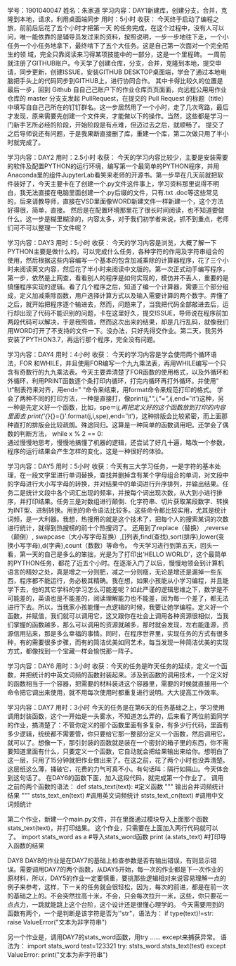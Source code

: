 学号：1901040047
姓名：朱家道
学习内容：DAY1新建库，创建分支，合并，克隆到本地，请求，利用桌面端同步
用时：5小时
收获：
今天终于启动了编程之旅，前前后后花了五个小时才把第一天 的任务完成，在这个过程中，没有人可以问，唯一能依靠的是辅导员发过来的资料，按照说明，一步一步地往下走，一个小任务一个小任务地拿下，最终啃下了五个大任务。这是自己第一次面对一个完全陌生的领 域，完全只靠阅读来习得某项技能中的一部分，这是一个里程碑。
一周前就注册了GITHUB账户。今天学了创建仓库，分支，合并，克隆到本地，提交申请，同步更新，创建ISSUE，安装GITHUB DESKTOP桌面端，学会了通过本地电脑把手头上的代码同步到GITHUB上，进行协同合作。
      其中卡得比较久的位置是最后一步，回到 Github ⾃自⼰己账户下的作业仓库⻚页⾯面，向远程公⽤用作业仓库的 master 分⽀支发起 PullRequest，在提交的 Pull Request 的标题（title）中填写⾃自⼰己所在的钉钉群名。这一步居然用了一个小时，走了几次弯路，最后才发现，原来需要先创建一个文件夹，才能做以下的操作。当然，这些都是学习一门新手艺所必经的阶段，开始阶段是有点难，但迈过去之后，就顺畅了。
提交了之后导师说还有问题，于是我果断直接删了库，重建一个库，第二次做只用了半小时就完成了。




学习内容：DAY2
用时：2.5小时
收获：
今天的学习内容比较少，主要是安装需要的软件及配置PYTHON的运行环境，编写第一个最简单的PYTHON程序，并用Anaconda里的组件JupyterLab看笑来老师的开源书。第一步早在几天前就把软件装好了，今天主要卡在了创建一个.py文件这件事上，学习资料那里说得不明白，我无法直接在电脑里面创建一个.py后缀的文件，只有.txt .doc等这些常见的，后来请教导师，直接在VSD里面像WORD新建文件一样新建一个，这个方法好得很，简单，直接。
然后是在配置环境那里花了很长时间阅读，也不知道要做什么。这一步是糊里糊涂的，内容太多，对于我们初学者来说，抓不到重点，老师们可不可以整理一下文件呢？




学习内容：DAY3
用时：5小时
收获：
今天的学习内容是浏览，大概了解一下PYTHON主要是做什么的，可以完成什么任务，各种字符的作用及字符串组合的使用，然后根据这些内容编写一个基本的包含加减乘除的计算器程序，花了三个小时来阅读英文内容，然后花了半小时来阅读中文版的。第一次正式动手编写程序，第一步，依然是上网查，看看别人的程序是如何实现的，模仿并不丢人，重要的是搞懂程序实现的逻辑。看了几个程序之后，知道了编一个计算器，需要三个部分组成，定义加减乘除函数，用户选择计算方式以及输入需要计算的两个数字。弄懂了之后，就开始把程序逐个输进去，然而，问题来了，当我把代码全部敲进去后，运行却出现了代码不能识别的问题，卡在这里好久，提交ISSUE，导师说在程序前加两段代码可以解决，于是我照做，然而这次出来的结果，却是几行乱码，就像我们用WORD打开了不支持的文件一下。没办法，只好先得交作业。第二天，我另外安装了PYTHON3.7，再运行那个程序，完全没有问题。





学习内容：DAY4
用时：4小时
收获：
      今天的学习内容是学会使用两个循环语法，FOR 和WHILE，并且使用FOR编写一个九九乘法表，再用WHILE编写一个只含有奇数行的九九乘法表。今天主要弄清楚了FOR函数的使用格式，以及外循环和外循环，利用PRINT函数逐个条打印内循环，打完内循环再打外循环。并使用" \t“制表符来对齐，用end=" “命令来结束，用format命令来规范打印的格式。
       学会了两种不同的打印方法，一种是直接打，像print(j,"*",i,"=",i*j,end='\t')这种，另一种是先定义好一个函数，比如，spe＝i*j,再把定义好的这个函数放到打印的内容里面去 print('{}*{}={}'.format(j,i,spe),end='\t')，这种排版会比较紧密，而上面那种直打的排版会比较疏朗。殊途同归。这算是一种简单的函数调用吧。还学会了偶数的判断方法， while x % 2 == 0:    
         通过慢慢地思考，慢慢地搞懂了机器的逻辑，还尝试了好几十遍，略改一个参数，程序的运行结果会产生怎样的变化，这是一种很好的体验。


学习内容：DAY5
用时：5小时
       收获：今天有三大学习任务，一是字符的基本处理，在一段文字里进行单词替换，查找并删掉含有某个字母组合的单词，对文段中的字母进行大小写字母的转换，并对结果中的单词进行升序排列，并输出结果。任务二是统计文段中各个词汇出现的频率，并按每个词出现次数，从大到小进行排序，并打印结果。任务三是对数组进行颠倒、化字符串、切片获取某段数字、转换为INT型、进制转换。用到的命令语法比较多。这些命令都比较实用，尤其是统计词频，是一大利器。我想，热搜用的就是这个技术了，把每个人的搜索某词的次数进行统计，就得到热搜榜的前十个热搜词了。
      还用到了replace（替换）  ,reverse（颠倒）, swapcase（大小写字母互换）,[]列表,find(查找),sort(排序),lower(变换小写字母),d{字典},count（数数）等命令。
      今天学习进行到第五天，回头一看，第一天的自己是多么的笨拙，光是为了打印出‘HELLO WORLD’，这个最简单的PYTHON任务，都花了近五个小时。在逐渐入门了以后，慢慢地领会到计算机语言的精妙之处，真是增之一分则肥，减之一分则瘦，无论是增还是漏掉一些东西，程序都不能运行，务必极其精确。我在想，如果小孩能从小学习编程，并且能学下去，他的其它学科的学习怎么可能差呢？如此严谨的逻辑思维之下，数学是不可能差的，英语也是不能差的，阅读理解能力也不能差，因为每一个差了，都无法进行下去。所以，当我家小孩能懂一点逻辑的时候，我要让她学编程。定义好一个函数，并赋值，我们就可以调用它，这又跟你在社会上调用各种资源很相似，当我们掌握的函数越多，那么可以调用的资源就越多，那时就会发现，左右能逢源，资源信用拈来，那是多么幸福的事情。同时，在程序世界里，实现任务的方式有很多种，有的需要很多步骤，而有的简洁优美如同艺术，每当发现一种简洁优美的实现方式，都像找到一个宝藏一样会愉悦那一阵子。





学习内容：DAY6
用时：3小时
收获：今天的任务是昨天任务的延续，定义一个函数，并把统计的中英文词频的函数封装起来。涉及到函数的调用技术，一个定义好的函数相当于一个容器，把需要的材料装进这个容器里，需要的时候就直接用一个命令把它调出来使用，就不用每次使用时都重复进行说明。大大提高工作效率。





学习内容：DAY7
用时：3小时
今天的任务是在第6天的任务基础之上，学习使用调用封装函数，这个一开始是一头雾水，不知道怎么弄的，后来看了两位前面同学的作业，搞清楚了：不管你定义的那个函数里面有多复杂，有多少行代码，里面有多少逻辑，统统都不需要管，你只要给它那一整部分定义一个函数，然后调用它，就可以了。想像一下，那引封装的函数就是装在一个密封的箱子里的东西，你不需要知道里面有什么，只要定义一个函数，它自动就会把给果输出来给你。想明白了这一层，只用了15分钟就把作业做出来了。在这之前，花了两个小时也没弄清楚。这层纸这么薄，捅破它，花费的力气可真不小。有句话叫：隔行如隔山。今天体会到这句话了。
在DAY6的函数下面，加入这段代码，就完成第一个作业了。
调用之前的两个函数的语法：
def stats_text(text):       #定义函数
""" 输出合并词频统计结果 """
ststs_text_en(text)    #调用英文词频统计
ststs_text_cn(text)    #调用中文词频统计


第二个作业，新建一个main.py文件，并在里面通过模块导入上面那个函数stats_text(text)，并打印结果。
这个作业，只需要在上面加入两行代码就可以了。
import stats_word as  a    #导入stats_word函数
print (a.stats_text)            #打印导入函数的结果





DAY8
DAY8的作业是在DAY7的基础上检查参数是否有输出错误，有则显示错误。需要调用DAY7的两个函数，从DAY5开始，每一次的作业都是下一次作业的原材料，所以，DAY5的作业一定要慎重，要挑那些逻辑相对来说容易理解一点的例子来参考，这样，下一关的任务就会很轻松，因为，每次的前进，都是在前一次的基础之上的。不会突然拉高十米，不会，只会每次拉升一米，这些，你只要花一点点力，一跳就能跳上这个台阶，这个设计还是很懂心理学的。
今天需要用到的函数有两个，一个是判断是该字符是否为''str"，语法为：
if type(text)!=str:
     raise ValueError("文本为非字符串")


另一个作业是，调用DAY7的stats_word函数，用try  ……  except来捕获异常。
语法为：
import stats_word
test=123321
try:
        ststs_word.ststs_text(test)
except ValueError:
       print("文本为非字符串")
